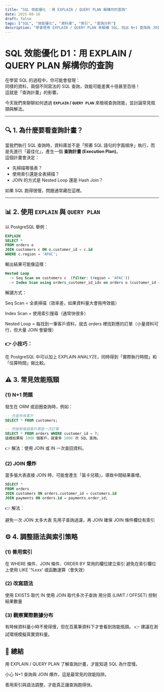 ```yaml
---
title: "SQL 效能優化 ：用 EXPLAIN / QUERY PLAN 解構你的查詢"
date: 2025-08-18
draft: false
tags: ["SQL", "效能優化", "資料庫", "索引", "查詢分析"]
description: "學會使用 EXPLAIN / QUERY PLAN 來解構 SQL，找出 N+1 查詢與 JOIN 爆炸等效能瓶頸，並透過語法與索引策略來優化。"
---
```


# SQL 效能優化 D1：用 EXPLAIN / QUERY PLAN 解構你的查詢

在學習 SQL 的過程中，你可能會發現：  
同樣的資料，兩個不同寫法的 SQL 查詢，效能可能差異十倍甚至百倍！  
這就是「查詢計畫」的影響。  

今天我們來聊聊如何透過 **`EXPLAIN` / `QUERY PLAN`** 來檢視查詢效能，並討論常見瓶頸與解法。

---

## 🔍 1. 為什麼要看查詢計畫？

當我們執行 SQL 查詢時，資料庫並不是「照著 SQL 語句的字面順序」執行，而是先進行「最佳化」，產生一個 **查詢計畫 (Execution Plan)**。  
這個計畫會決定：  
- 先掃描哪張表？  
- 使用索引還是全表掃描？  
- JOIN 的方式是 Nested Loop 還是 Hash Join？  

如果 SQL 跑得很慢，問題通常藏在這裡。

---

## 📊 2. 使用 `EXPLAIN` 與 `QUERY PLAN`

以 PostgreSQL 舉例：

```sql
EXPLAIN
SELECT *
FROM orders o
JOIN customers c ON o.customer_id = c.id
WHERE c.region = 'APAC';
```
輸出結果可能像這樣：

```sql
Nested Loop
  -> Seq Scan on customers c  (filter: (region = 'APAC'))
  -> Index Scan using orders_customer_id_idx on orders o (customer_id = c.id)
```
解讀方式：

Seq Scan = 全表掃描（效率差，如果資料量大會拖垮效能）

Index Scan = 使用索引搜尋（通常快很多）

Nested Loop = 每找到一筆客戶資料，就去 orders 裡找對應的訂單（小量資料可行，但大量 JOIN 會變慢）

### 👉 小技巧：
在 PostgreSQL 中可以加上 EXPLAIN ANALYZE，同時得到「實際執行時間」和「估算時間」做比較。

## ⚠️ 3. 常見效能瓶頸
### (1) N+1 問題
發生在 ORM 或迴圈查詢時，例如：

```sql
-- 先查所有客戶
SELECT * FROM customers;

-- 然後對每個客戶再查一次訂單
SELECT * FROM orders WHERE customer_id = ?;
這樣如果有 1000 個客戶，就會多 1000 次 SQL 查詢。
```
👉 解法：使用 JOIN 或 IN 一次查回資料。

### (2) JOIN 爆炸
當多張大表直接 JOIN 時，可能會產生「笛卡兒積」，導致中間結果暴增。

```sql
SELECT *
FROM orders
JOIN customers ON orders.customer_id = customers.id
JOIN payments ON orders.id = payments.order_id;
```
👉 解法：

避免一次 JOIN 太多大表
先用子查詢過濾，再 JOIN
確保 JOIN 條件欄位有索引

## ⚙️ 4. 調整語法與索引策略
### (1) 善用索引
在 WHERE 條件、JOIN 條件、ORDER BY 常用的欄位建立索引
避免在索引欄位上使用 LIKE '%xxx' 或函數運算（會失效）

### (2) 改寫語法
使用 EXISTS 取代 IN
使用 JOIN 取代多次子查詢
用分頁 (LIMIT / OFFSET) 控制結果數量

### (3) 觀察實際數據分布
有時候資料量小時不覺得慢，但在百萬筆資料下才會看到效能瓶頸。
👉 建議在測試環境模擬真實資料量。

## 🎯 總結
用 EXPLAIN / QUERY PLAN 了解查詢計畫，才能知道 SQL 為什麼慢。

小心 N+1 查詢與 JOIN 爆炸，這是最常見的效能陷阱。

善用索引與語法調整，才能真正讓查詢跑得快。
